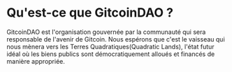 # Qu'est-ce que GitcoinDAO ?

GitcoinDAO est l'organisation gouvernée par la communauté qui sera responsable de l'avenir de Gitcoin. Nous espérons que c'est le vaisseau qui nous mènera vers les Terres Quadratiques\(Quadratic Lands\), l'état futur idéal où les biens publics sont démocratiquement alloués et financés de manière appropriée.

